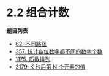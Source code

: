 # 2.2 组合计数

**题目列表**

- [62. 不同路径](https://leetcode.cn/problems/unique-paths/description/)
- [357. 统计各位数字都不同的数字个数](https://leetcode.cn/problems/count-numbers-with-unique-digits/description/)
- [1175. 质数排列](https://leetcode.cn/problems/prime-arrangements/description/)
- [3179. K 秒后第 N 个元素的值](https://leetcode.cn/problems/find-the-n-th-value-after-k-seconds/description/)
